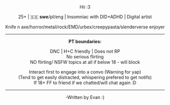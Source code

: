 <div align="center">
    Hii :3
<p>25+ | 🇸🇪 <b>swe</b>/pl/eng | Insomniac with DID+ADHD | Digital artist<p>Knife n axe/horror/metal/rock/EMD/urbex/creepypasta/slenderverse enjoyer</p>

 <hr><b>PT boundaries:</b>
  <p>DNC | H+C friendly | Does not RP
<br>No serious flirting
<br>NO flirting/ NSFW topics at all if below 18 - will block
  <p>Interact first to engage into a convo (Warning for yap)
<br>(Tend to get easily distracted, whispering prefered to get notifs)
<br>If 18+ FF to friend if we chatted/will chat again :D<hr>
<p>-Written by Evan :)
</div>
